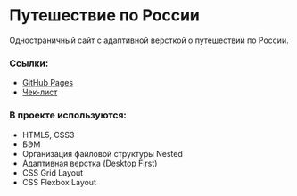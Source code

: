 # Путешествие по России

Одностраничный сайт с адаптивной версткой о путешествии по России.
 
### Ссылки:
* [GitHub Pages](https://sahvea.github.io/russian-travel/)
* [Чек-лист](https://code.s3.yandex.net/web-developer/checklists/new-program/checklist-3/index.html)


### В проекте используются:
* HTML5, CSS3
* БЭМ
* Организация файловой структуры Nested
* Адаптивная верстка (Desktop First)
* CSS Grid Layout
* CSS Flexbox Layout
